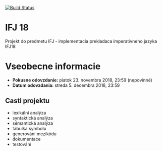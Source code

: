 [![Build Status](https://travis-ci.com/juldou/ifj18.svg?token=2x3hxUnn6A5pXmCim6ct&branch=master)](https://travis-ci.com/juldou/ifj18)

# IFJ 18
Projekt do predmetu IFJ - implementacia prekladaca imperativneho jazyka IFJ18

# Vseobecne informacie

- **Pokusne odovzdanie:** piatok 23. novembra 2018, 23:59 (nepovinné)
- **Datum odovzdania:**   streda 5. decembra 2018, 23:59

## Casti projektu

- lexikální analýza
- syntaktická analýza
- sémantická analýza
- tabulka symbolu
- generování mezikódu
- dokumentace
- testování
